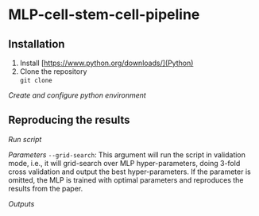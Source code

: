 # MLP-cell-stem-cell-pipeline

## Installation 
1. Install [https://www.python.org/downloads/](Python)
2. Clone the repository  
   `git clone `

*Create and configure python environment*

## Reproducing the results

*Run script*

*Parameters*
`--grid-search`: This argument will run the script in validation mode, i.e., it will grid-search over MLP hyper-parameters, doing 3-fold cross validation and output the best hyper-parameters. If the parameter is omitted, the MLP is trained with optimal parameters and reproduces the results from the paper.

*Outputs*
